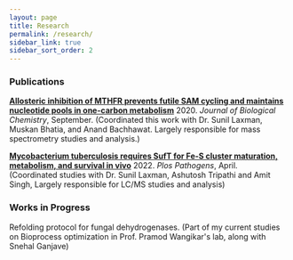 ```yaml
---
layout: page
title: Research
permalink: /research/
sidebar_link: true
sidebar_sort_order: 2
---
```




### Publications
[**Allosteric inhibition of MTHFR prevents futile SAM cycling and maintains nucleotide pools in one-carbon metabolism**](https://www.ncbi.nlm.nih.gov/pmc/articles/PMC7681022/) 
2020\. *Journal of Biological Chemistry*, September. 
(Coordinated this work with Dr. Sunil Laxman, Muskan Bhatia, and Anand Bachhawat. Largely responsible for mass spectrometry studies and analysis.)


[**Mycobacterium tuberculosis requires SufT for Fe-S cluster maturation, metabolism, and survival in vivo**](https://journals.plos.org/plospathogens/article/authors?id=10.1371/journal.ppat.1010475) 
2022\. *Plos Pathogens*, April.   
(Coordinated studies with Dr. Sunil Laxman, Ashutosh Tripathi and Amit Singh, Largely responsible for LC/MS studies and analysis)  

### Works in Progress
Refolding protocol for fungal dehydrogenases.
(Part of my current studies on Bioprocess optimization in Prof. Pramod Wangikar's lab, along with Snehal Ganjave)
